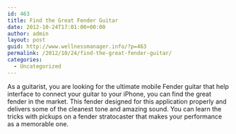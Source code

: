 ```yaml
---
id: 463
title: Find the Great Fender Guitar
date: 2012-10-24T17:01:00+00:00
author: admin
layout: post
guid: http://www.wellnessmanager.info/?p=463
permalink: /2012/10/24/find-the-great-fender-guitar/
categories:
  - Uncategorized
---
```

As a guitarist, you are looking for the ultimate mobile Fender guitar that help interface to connect your guitar to your iPhone, you can find the great fender in the market. This fender designed for this application properly and delivers some of the cleanest tone and amazing sound. You can learn the tricks with pickups on a fender stratocaster that makes your performance as a memorable one.